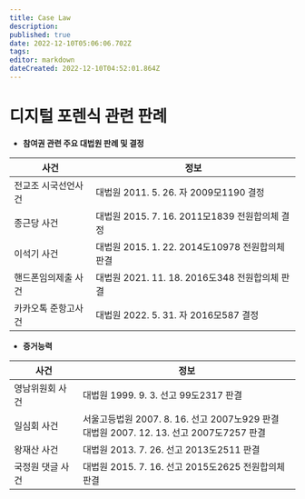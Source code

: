 ```yaml
---
title: Case Law
description: 
published: true
date: 2022-12-10T05:06:06.702Z
tags: 
editor: markdown
dateCreated: 2022-12-10T04:52:01.864Z
---
```


# 디지털 포렌식 관련 판례


- **참여권 관련 주요 대법원 판례 및 결정**

|사건|정보|
|-|-|
|전교조 시국선언사건|대법원 2011. 5. 26. 자 2009모1190 결정|
|종근당 사건|대법원 2015. 7. 16. 2011모1839 전원합의체 결정|
|이석기 사건|대법원 2015. 1. 22. 2014도10978 전원합의체 판결|
|핸드폰임의제출 사건|대법원 2021. 11. 18. 2016도348 전원합의체 판결|
|카카오톡 준항고사건|대법원 2022. 5. 31. 자 2016모587 결정|

- **증거능력**

|사건|정보|
|-|-|
|영남위원회 사건|대법원 1999. 9. 3. 선고 99도2317 판결|
|일심회 사건|서울고등법원 2007. 8. 16. 선고 2007노929 판결<br> 대법원 2007. 12. 13. 선고 2007도7257 판결|
|왕재산 사건|대법원 2013. 7. 26. 선고 2013도2511 판결|
|국정원 댓글 사건|대법원 2015. 7. 16. 선고 2015도2625 전원합의체 판결|
